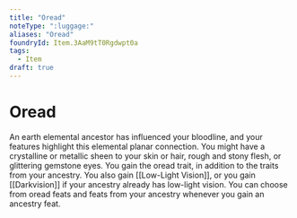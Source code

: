 ```yaml
---
title: "Oread"
noteType: ":luggage:"
aliases: "Oread"
foundryId: Item.3AaM9tT0Rgdwpt0a
tags:
  - Item
draft: true
---
```


# Oread

An earth elemental ancestor has influenced your bloodline, and your features highlight this elemental planar connection. You might have a crystalline or metallic sheen to your skin or hair, rough and stony flesh, or glittering gemstone eyes. You gain the oread trait, in addition to the traits from your ancestry. You also gain [[Low-Light Vision]], or you gain [[Darkvision]] if your ancestry already has low-light vision. You can choose from oread feats and feats from your ancestry whenever you gain an ancestry feat.
